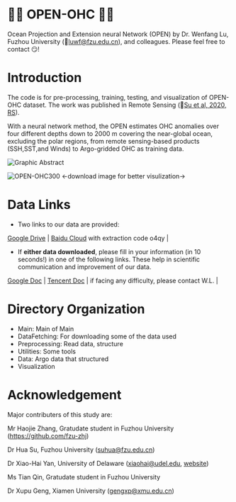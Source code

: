 # :ocean::ocean: OPEN-OHC :satellite::satellite:
Ocean Projection and Extension neural Network (OPEN) by Dr. Wenfang Lu, Fuzhou University (:e-mail:luwf@fzu.edu.cn), and colleagues. Please feel free to contact :smirk:!

# Introduction
The code is for pre-processing, training, testing, and visualization of OPEN-OHC dataset.
The work was published in Remote Sensing (:book:[Su et al, 2020, RS](https://www.researchgate.net/publication/343019246_OPEN_A_New_Estimation_of_Global_Ocean_Heat_Content_for_Upper_2000_Meters_from_Remote_Sensing_Data)).

With a neural network method, the OPEN estimates OHC anomalies over four different depths down to 2000 m covering the near-global ocean, excluding the polar regions, from remote sensing-based products (SSH,SST,and Winds) to Argo-gridded OHC as training data. 

![Graphic Abstract](https://www.mdpi.com/remotesensing/remotesensing-12-02294/article_deploy/html/images/remotesensing-12-02294-ag-550.jpg)

![OPEN-OHC300](https://github.com/scenty/OPEN-OHC/blob/master/OPEN-OHC300b.gif)
<-download image for better visulization->

# Data Links
- Two links to our data are provided:

[Google Drive](https://drive.google.com/drive/folders/13XYRdyDznaGgKfPR9-qixmevoecEA5l7?usp=sharing) | 
[Baidu  Cloud](https://pan.baidu.com/s/1JeaByifJi_939TFOISDovQ) with extraction code o4qy |

- If **either data downloaded**, please fill in your information (in 10 seconds!) in one of the following links. These help in scientific communication and improvement of our data.

[Google Doc](https://docs.google.com/spreadsheets/d/10d6_ARcdD8zE8cZLTta9E9--S7q9j6yVKq6dccd87yU/edit#gid=0) | 
[Tencent Doc](https://docs.qq.com/sheet/DR01PZlV3ZENVWlVh) | if facing any difficulty, please contact W.L. |


# Directory Organization
- Main: Main of Main
- DataFetching: For downloading some of the data used
- Preprocessing: Read data, structure
- Utilities: Some tools 
- Data: Argo data that structured
- Visualization

# Acknowledgement

Major contributers of this study are:


Mr Haojie Zhang, Gratudate student in Fuzhou University (https://github.com/fzu-zhj)

Dr Hua Su, Fuzhou University (suhua@fzu.edu.cn)

Dr Xiao-Hai Yan, University of Delaware (xiaohai@udel.edu, [website](https://www.udel.edu/academics/colleges/ceoe/departments/smsp/faculty/xiao-hai-yan/))

Ms Tian Qin, Gratudate student in Fuzhou University

Dr Xupu Geng, Xiamen University (gengxp@xmu.edu.cn)
